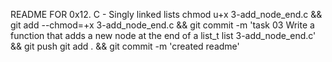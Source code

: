 README FOR 0x12. C - Singly linked lists
chmod u+x 3-add_node_end.c && git add --chmod=+x 3-add_node_end.c && git commit -m 'task 03 Write a function that adds a new node at the end of a list_t list 3-add_node_end.c' && git push
git add . && git commit -m 'created readme'